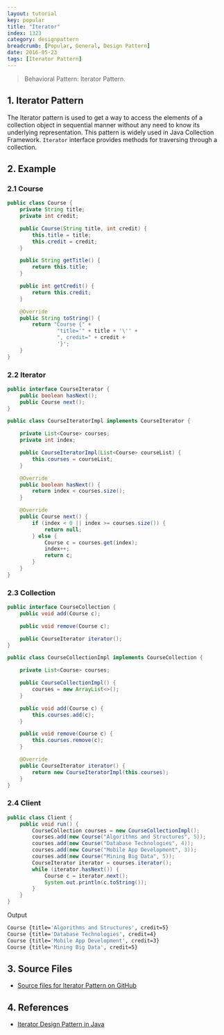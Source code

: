 ```yaml
---
layout: tutorial
key: popular
title: "Iterator"
index: 1323
category: designpattern
breadcrumb: [Popular, General, Design Pattern]
date: 2016-05-23
tags: [Iterator Pattern]
---
```


> Behavioral Pattern: Iterator Pattern.

## 1. Iterator Pattern
The Iterator pattern is used to get a way to access the elements of a collection object in sequential manner without any need to know its underlying representation. This pattern is widely used in Java Collection Framework. `Iterator` interface provides methods for traversing through a collection.

## 2. Example
### 2.1 Course
```java
public class Course {
    private String title;
    private int credit;

    public Course(String title, int credit) {
        this.title = title;
        this.credit = credit;
    }

    public String getTitle() {
        return this.title;
    }

    public int getCredit() {
        return this.credit;
    }

    @Override
    public String toString() {
        return "Course {" +
                "title='" + title + '\'' +
                ", credit=" + credit +
                '}';
    }
}
```
### 2.2 Iterator
```java
public interface CourseIterator {
    public boolean hasNext();
    public Course next();
}

public class CourseIteratorImpl implements CourseIterator {

    private List<Course> courses;
    private int index;

    public CourseIteratorImpl(List<Course> courseList) {
        this.courses = courseList;
    }

    @Override
    public boolean hasNext() {
        return index < courses.size();
    }

    @Override
    public Course next() {
        if (index < 0 || index >= courses.size()) {
            return null;
        } else {
            Course c = courses.get(index);
            index++;
            return c;
        }
    }
}
```
### 2.3 Collection
```java
public interface CourseCollection {
    public void add(Course c);

    public void remove(Course c);

    public CourseIterator iterator();
}

public class CourseCollectionImpl implements CourseCollection {

    private List<Course> courses;

    public CourseCollectionImpl() {
        courses = new ArrayList<>();
    }

    public void add(Course c) {
        this.courses.add(c);
    }

    public void remove(Course c) {
        this.courses.remove(c);
    }

    @Override
    public CourseIterator iterator() {
        return new CourseIteratorImpl(this.courses);
    }
}
```
### 2.4 Client
```java
public class Client {
    public void run() {
        CourseCollection courses = new CourseCollectionImpl();
        courses.add(new Course("Algorithms and Structures", 5));
        courses.add(new Course("Database Technologies", 4));
        courses.add(new Course("Mobile App Development", 3));
        courses.add(new Course("Mining Big Data", 5));
        CourseIterator iterator = courses.iterator();
        while (iterator.hasNext()) {
            Course c = iterator.next();
            System.out.println(c.toString());
        }
    }
}
```
Output
```sh
Course {title='Algorithms and Structures', credit=5}
Course {title='Database Technologies', credit=4}
Course {title='Mobile App Development', credit=3}
Course {title='Mining Big Data', credit=5}
```

## 3. Source Files
* [Source files for Iterator Pattern on GitHub](https://github.com/jojozhuang/design-patterns-java/tree/master/design-pattern-iterator)

## 4. References
* [Iterator Design Pattern in Java](https://www.journaldev.com/1716/iterator-design-pattern-java)
